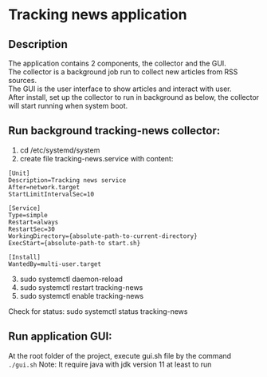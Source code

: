 # Tracking news application

## Description
The application contains 2 components, the collector and the GUI.<br> 
The collector is a background job run to collect new articles from RSS sources.<br>
The GUI is the user interface to show articles and interact with user.<br>
After install, set up the collector to run in background as below, 
the collector will start running when system boot.

## Run background tracking-news collector:
1. cd /etc/systemd/system
2. create file tracking-news.service with content:
```
[Unit]
Description=Tracking news service
After=network.target
StartLimitIntervalSec=10

[Service]
Type=simple
Restart=always
RestartSec=30
WorkingDirectory={absolute-path-to-current-directory}
ExecStart={absolute-path-to start.sh}

[Install]
WantedBy=multi-user.target
```
3. sudo systemctl daemon-reload
4. sudo systemctl restart tracking-news
5. sudo systemctl enable tracking-news

Check for status:
sudo systemctl status tracking-news

## Run application GUI:
At the root folder of the project, execute gui.sh file by the command `./gui.sh`
Note: It require java with jdk version 11 at least to run
